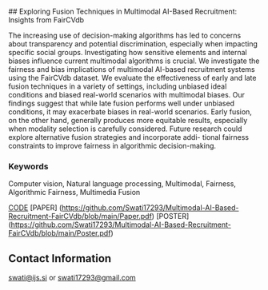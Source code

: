 <br>
## Exploring Fusion Techniques in Multimodal AI-Based Recruitment: Insights from FairCVdb

The increasing use of decision-making algorithms has led to concerns about transparency and potential
discrimination, especially when impacting specific social groups. Investigating how sensitive elements
and internal biases influence current multimodal algorithms is crucial. We investigate the fairness and
bias implications of multimodal AI-based recruitment systems using the FairCVdb dataset. We evaluate
the effectiveness of early and late fusion techniques in a variety of settings, including unbiased ideal
conditions and biased real-world scenarios with multimodal biases. Our findings suggest that while late
fusion performs well under unbiased conditions, it may exacerbate biases in real-world scenarios. Early
fusion, on the other hand, generally produces more equitable results, especially when modality selection
is carefully considered. Future research could explore alternative fusion strategies and incorporate addi-
tional fairness constraints to improve fairness in algorithmic decision-making. 

### Keywords

Computer vision, Natural language processing, Multimodal, Fairness, Algorithmic Fairness, Multimedia Fusion

[CODE](https://github.com/Swati17293/Multimodal-AI-Based-Recruitment-FairCVdb) [PAPER] (https://github.com/Swati17293/Multimodal-AI-Based-Recruitment-FairCVdb/blob/main/Paper.pdf) [POSTER] (https://github.com/Swati17293/Multimodal-AI-Based-Recruitment-FairCVdb/blob/main/Poster.pdf)


## Contact Information

[swati@ijs.si](mailto:swati.swati@unibw.de) or [swati17293@gmail.com](mailto:swati17293@gmail.com)
